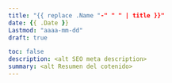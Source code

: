 ```yaml
---
title: "{{ replace .Name "-" " " | title }}"
date: {{ .Date }}
Lastmod: "aaaa-mm-dd"
draft: true

toc: false
description: <alt SEO meta description>
summary: <alt Resumen del cotenido>
---
```



